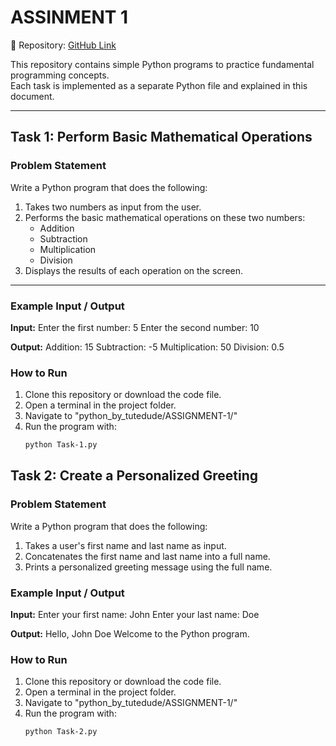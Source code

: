 # ASSINMENT 1

📌 Repository: [GitHub Link](https://github.com/your-username/your-repo-name)

This repository contains simple Python programs to practice fundamental programming concepts.  
Each task is implemented as a separate Python file and explained in this document.

---

## Task 1: Perform Basic Mathematical Operations

### Problem Statement
Write a Python program that does the following:
1. Takes two numbers as input from the user.
2. Performs the basic mathematical operations on these two numbers:
   - Addition
   - Subtraction
   - Multiplication
   - Division
3. Displays the results of each operation on the screen.

---

### Example Input / Output

**Input:**
Enter the first number: 5
Enter the second number: 10

**Output:**
Addition: 15
Subtraction: -5
Multiplication: 50
Division: 0.5

### How to Run
1. Clone this repository or download the code file.
2. Open a terminal in the project folder.
3. Navigate to "python_by_tutedude/ASSIGNMENT-1/"
3. Run the program with:
   ```bash
   python Task-1.py


## Task 2: Create a Personalized Greeting

### Problem Statement
Write a Python program that does the following:
1.  Takes a user's first name and last name as input.
2.  Concatenates the first name and last name into a full name.
3.  Prints a personalized greeting message using the full name.

### Example Input / Output

**Input:**
Enter your first name: John
Enter your last name: Doe

**Output:**
Hello, John Doe Welcome to the Python program.

### How to Run
1. Clone this repository or download the code file.
2. Open a terminal in the project folder.
3. Navigate to "python_by_tutedude/ASSIGNMENT-1/"
3. Run the program with:
   ```bash
   python Task-2.py